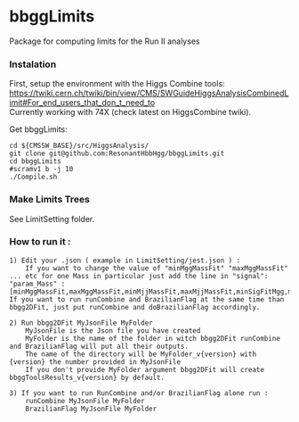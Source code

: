 # bbggLimits
Package for computing limits for the Run II analyses

### Instalation
First, setup the environment with the Higgs Combine tools: https://twiki.cern.ch/twiki/bin/view/CMS/SWGuideHiggsAnalysisCombinedLimit#For_end_users_that_don_t_need_to   
Currently working with 74X (check latest on HiggsCombine twiki).   

Get bbggLimits:   
```
cd ${CMSSW_BASE}/src/HiggsAnalysis/
git clone git@github.com:ResonantHbbHgg/bbggLimits.git
cd bbggLimits
#scramv1 b -j 10
./Compile.sh
```
   
### Make Limits Trees
See LimitSetting folder.   

### How to run it :
```
1) Edit your .json ( example in LimitSetting/jest.json ) :
	If you want to change the value of "minMggMassFit" "maxMggMassFit" ... etc for one Mass in particular just add the line in "signal":	
"param_Mass" :[minMggMassFit,maxMggMassFit,minMjjMassFit,maxMjjMassFit,minSigFitMgg,maxSigFitMgg,minSigFitMjj,maxSigFitMjj,minHigMggFit,maxHigMggFit,minHigMjjFit,maxHigMjj],
If you want to run runCombine and BrazilianFlag at the same time than bbgg2DFit, just put runCombine and doBrazilianFlag accordingly.

2) Run bbgg2DFit MyJsonFile MyFolder
	MyJsonFile is the Json file you have created 
	MyFolder is the name of the folder in witch bbgg2DFit runCombine and BrazilianFlag will put all their outputs. 
	The name of the directory will be MyFolder_v{version} with {version} the number provided in MyJsonFile
	If you don't provide MyFolder argument bbgg2DFit will create bbggToolsResults_v{version} by default.

3) If you want to run RunCombine and/or BrazilianFlag alone run :
	runCombine MyJsonFile MyFolder
	BrazilianFlag MyJsonFile MyFolder
```         
